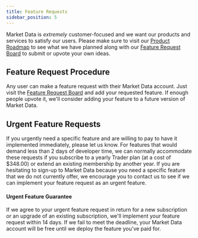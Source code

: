 ```yaml
---
title: Feature Requests
sidebar_position: 5
---
```


Market Data is _extremely_ customer-focused and we want our products and services to satisfy our users. Please make sure to visit our [Product Roadmap](https://roadmap.marketdata.app/) to see what we have planned along with our [Feature Request Board](https://roadmap.marketdata.app/features) to submit or upvote your own ideas.

## Feature Request Procedure

Any user can make a feature request with their Market Data account. Just visit the [Feature Request Board](https://roadmap.marketdata.app/features) and add your requested feature. If enough people upvote it, we'll consider adding your feature to a future version of Market Data.

## Urgent Feature Requests

If you urgently need a specific feature and are willing to pay to have it implemented immediately, please let us know. For features that would demand less than 2 days of developer time, we can normally accommodate these requests if you subscribe to a yearly Trader plan (at a cost of $348.00) or extend an existing membership by another year. If you are hesitating to sign-up to Market Data because you need a specific feature that we do not currently offer, we encourage you to contact us to see if we can implement your feature request as an urgent feature. 

#### Urgent Feature Guarantee

If we agree to your urgent feature request in return for a new subscription or an upgrade of an existing subscription, we'll implement your feature request within 14 days. If we fail to meet the deadline, your Market Data account will be free until we deploy the feature you've paid for. 
